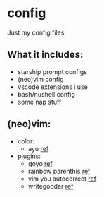 # config

Just my config files.

## What it includes:

- starship prompt configs
- (neo)vim config
- vscode extensions i use
- bash/nushell config
- some [nap](https://github.com/maaslalani/nap) stuff

## (neo)vim:

- color:
  - ayu [ref](https://github.com/ayu-theme/ayu-vim)
- plugins:
  - goyo [ref](https://github.com/junegunn/goyo.vim)
  - rainbow parenthis [ref](https://github.com/junegunn/rainbow_parentheses.vim)
  - vim you autocorrect [ref](https://github.com/sedm0784/vim-you-autocorrect)
  - writegooder [ref](https://github.com/JKirchartz/writegooder.vim)
